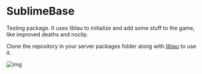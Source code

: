# SublimeBase

Testing package. It uses liblau to initialize and add some stuff to the game, like improved deaths and noclip.

Clone the repository in your server packages folder along with [liblau](https://github.com/Xalalau/liblau) to use it.

![img](https://i.imgur.com/mP85RGL.png)